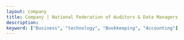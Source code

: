 ```yaml
---
layout: company
title: Company | National Federation of Auditors & Data Managers
description:
keyword: ["Business", "technology", "Bookkeeping", "Accounting"]
---
```

